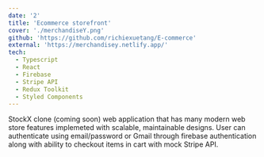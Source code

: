 ```yaml
---
date: '2'
title: 'Ecommerce storefront'
cover: './merchandiseY.png'
github: 'https://github.com/richiexuetang/E-commerce'
external: 'https://merchandisey.netlify.app/'
tech:
  - Typescript
  - React
  - Firebase
  - Stripe API
  - Redux Toolkit
  - Styled Components
---
```


StockX clone (coming soon) web application that has many modern web store features implemeted with scalable, maintainable designs. User can authenticate using email/password or Gmail through firebase authentication along with ability to checkout items in cart with mock Stripe API.
